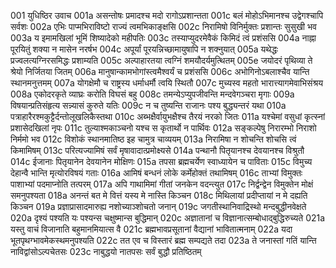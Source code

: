 001  युधिष्ठिर उवाच
001a असन्तोषः प्रमादश्च मदो रागोऽप्रशान्तता
001c बलं मोहोऽभिमानश्च उद्वेगश्चापि सर्वशः
002a एभिः पाप्मभिराविष्टो राज्यं त्वमभिकाङ्क्षसि
002c निरामिषो विनिर्मुक्तः प्रशान्तः सुसुखी भव
003a य इमामखिलां भूमिं शिष्यादेको महीपतिः
003c तस्याप्युदरमेवैकं किमिदं त्वं प्रशंससि
004a नाह्ना पूरयितुं शक्या न मासेन नरर्षभ
004c अपूर्यां पूरयन्निच्छामायुषापि न शक्नुयात्
005a यथेद्धः प्रज्वलत्यग्निरसमिद्धः प्रशाम्यति
005c अल्पाहारतया त्वग्निं शमयौदर्यमुत्थितम्
005e जयोदरं पृथिव्या ते श्रेयो निर्जितया जितम्
006a मानुषान्कामभोगांस्त्वमैश्वर्यं च प्रशंससि
006c अभोगिनोऽबलाश्चैव यान्ति स्थानमनुत्तमम्
007a योगक्षेमौ च राष्ट्रस्य धर्माधर्मौ त्वयि स्थितौ
007c मुच्यस्व महतो भारात्त्यागमेवाभिसंश्रय
008a एकोदरकृते व्याघ्रः करोति विघसं बहु
008c तमन्येऽप्युपजीवन्ति मन्दवेगञ्चरा मृगाः
009a विषयान्प्रतिसंहृत्य सन्न्यासं कुरुते यतिः
009c न च तुष्यन्ति राजानः पश्य बुद्ध्यन्तरं यथा
010a पत्राहारैरश्मकुट्टैर्दन्तोलूखलिकैस्तथा
010c अब्भक्षैर्वायुभक्षैश्च तैरयं नरको जितः
011a यश्चेमां वसुधां कृत्स्नां प्रशासेदखिलां नृपः
011c तुल्याश्मकाञ्चनो यश्च स कृतार्थो न पार्थिवः
012a सङ्कल्पेषु निरारम्भो निराशो निर्ममो भव
012c विशोकं स्थानमातिष्ठ इह चामुत्र चाव्ययम्
013a निरामिषा न शोचन्ति शोचसि त्वं किमामिषम्
013c परित्यज्यामिषं सर्वं मृषावादात्प्रमोक्ष्यसे
014a पन्थानौ पितृयानश्च देवयानश्च विश्रुतौ
014c ईजानाः पितृयानेन देवयानेन मोक्षिणः
015a तपसा ब्रह्मचर्येण स्वाध्यायेन च पाविताः
015c विमुच्य देहान्वै भान्ति मृत्योरविषयं गताः
016a आमिषं बन्धनं लोके कर्मेहोक्तं तथामिषम्
016c ताभ्यां विमुक्तः पाशाभ्यां पदमाप्नोति तत्परम्
017a अपि गाथामिमां गीतां जनकेन वदन्त्युत
017c निर्द्वन्द्वेन विमुक्तेन मोक्षं समनुपश्यता
018a अनन्तं बत मे वित्तं यस्य मे नास्ति किञ्चन
018c मिथिलायां प्रदीप्तायां न मे दह्यति किञ्चन
019a प्रज्ञाप्रासादमारुह्य नशोच्याञ्शोचतो जनान्
019c जगतीस्थानिवाद्रिस्थो मन्दबुद्धीनवेक्षते
020a दृश्यं पश्यति यः पश्यन्स चक्षुष्मान्स बुद्धिमान्
020c अज्ञातानां च विज्ञानात्सम्बोधाद्बुद्धिरुच्यते
021a यस्तु वाचं विजानाति बहुमानमियात्स वै
021c ब्रह्मभावप्रसूतानां वैद्यानां भावितात्मनाम्
022a यदा भूतपृथग्भावमेकस्थमनुपश्यति
022c तत एव च विस्तारं ब्रह्म सम्पद्यते तदा
023a ते जनास्तां गतिं यान्ति नाविद्वांसोऽल्पचेतसः
023c नाबुद्धयो नातपसः सर्वं बुद्धौ प्रतिष्ठितम्

